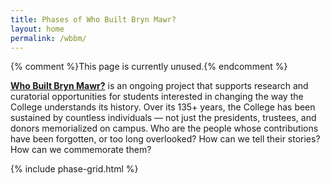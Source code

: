 ```yaml
---
title: Phases of Who Built Bryn Mawr?
layout: home
permalink: /wbbm/
---
```

{% comment %}This page is currently unused.{% endcomment %}

<!--<section class="container-fluid col-9 home-header">
    <div class="row align-items-center">
        <div class="clearfix">
            <a class="col-4 col-md-3 float-start site-logo" href="{{ '/' | relative_url }}"><img class="filter-grey" src="{{ '/assets/images/wbbm-logo-black.svg' | relative_url}}"></a>
            <p><a href="https://www.brynmawr.edu/about-college/history/bryn-mawr-histories/who-built-bryn-mawr"><strong>Who Built Bryn Mawr?</strong></a> is an ongoing project that supports research and curatorial opportunities for students interested in changing the way the College understands its history. Over its 135+ years, the College has been sustained by countless individuals — not just the presidents, trustees, and donors memorialized on campus. Who are the people whose contributions have been forgotten, or too long overlooked? How can we tell their stories? How can we commemorate them?</p>
        </div>
    </div>
</section>-->
<section class="container-fluid p-3">
    <div class="row">
        <div class="col-9 m-auto">
            <p><a href="https://www.brynmawr.edu/about-college/history/bryn-mawr-histories/who-built-bryn-mawr"><strong>Who Built Bryn Mawr?</strong></a> is an ongoing project that supports research and curatorial opportunities for students interested in changing the way the College understands its history. Over its 135+ years, the College has been sustained by countless individuals — not just the presidents, trustees, and donors memorialized on campus. Who are the people whose contributions have been forgotten, or too long overlooked? How can we tell their stories? How can we commemorate them?</p>
        </div>
       <!-- <div class="col-12 col-md-9 col-lg-4 m-auto">
            <img class="img-fluid" alt="Who built Bryn Mawr?: An invitation to revise, rewrite, and rediscover the way the college tells the stories of its past" src="{{ '/assets/images/WBBM-P1-arch.png' | relative_url}}">
        </div>
        <div class="w-100 d-lg-none"></div>-->
        <div class="col-9 mx-auto">
            {% include phase-grid.html %}
        </div>
    </div>
</section>
<!--
<section class="container-fluid bg-dark">
    <div class="container">
        <div class="row justify-content-center">
            <div class="col-lg-9" style="padding: 2rem 0;">
                <p><a href="https://www.brynmawr.edu/about-college/history/bryn-mawr-histories/who-built-bryn-mawr"><strong>Who Built Bryn Mawr?</strong></a> is an ongoing project that supports research and curatorial opportunities for students interested in changing the way the College understands its history. Over its 135+ years, the College has been sustained by countless individuals — not just the presidents, trustees, and donors memorialized on campus. Who are the people whose contributions have been forgotten, or too long overlooked? How can we tell their stories? How can we commemorate them?</p>
            </div>
        </div>
    </div>
</section>
-->
